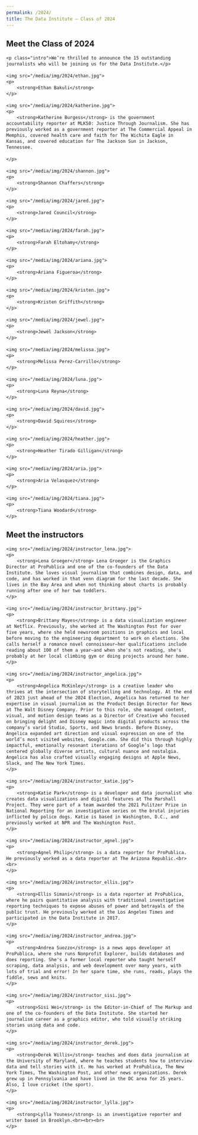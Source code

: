 ```yaml
---
permalink: /2024/
title: The Data Institute — Class of 2024
---
```


<div class="class-list" id="class">
	<h2>Meet the Class of 2024</h2>
	
	<p class="intro">We’re thrilled to announce the 15 outstanding journalists who will be joining us for the Data Institute.</p>

	<img src="/media/img/2024/ethan.jpg">
	<p>
		<strong>Ethan Bakuli</strong> 
	</p>

	<img src="/media/img/2024/katherine.jpg">
	<p>
		<strong>Katherine Burgess</strong> is the government accountability reporter at MLK50: Justice Through Journalism. She has previously worked as a government reporter at The Commercial Appeal in Memphis, covered health care and faith for The Wichita Eagle in Kansas, and covered education for The Jackson Sun in Jackson, Tennessee.

	</p>

	<img src="/media/img/2024/shannon.jpg">
	<p>
		<strong>Shannon Chaffers</strong> 
	</p>

	<img src="/media/img/2024/jared.jpg">
	<p>
		<strong>Jared Council</strong> 
	</p>

	<img src="/media/img/2024/farah.jpg">
	<p>
		<strong>Farah Eltohamy</strong> 
	</p>

	<img src="/media/img/2024/ariana.jpg">
	<p>
		<strong>Ariana Figueroa</strong> 
	</p>

	<img src="/media/img/2024/kristen.jpg">
	<p>
		<strong>Kristen Griffith</strong> 
	</p>

	<img src="/media/img/2024/jewel.jpg">
	<p>
		<strong>Jewél Jackson</strong> 
	</p>

	<img src="/media/img/2024/melissa.jpg">
	<p>
		<strong>Melissa Perez-Carrillo</strong> 
	</p>

	<img src="/media/img/2024/luna.jpg">
	<p>
		<strong>Luna Reyna</strong> 
	</p>

	<img src="/media/img/2024/david.jpg">
	<p>
		<strong>David Squires</strong> 
	</p>

	<img src="/media/img/2024/heather.jpg">
	<p>
		<strong>Heather Tirado Gilligan</strong> 
	</p>

	<img src="/media/img/2024/aria.jpg">
	<p>
		<strong>Aria Velasquez</strong> 
	</p>

	<img src="/media/img/2024/tiana.jpg">
	<p>
		<strong>Tiana Woodard</strong> 
	</p>
</div>

<div class="class-list" id="instructors">
	<h2>Meet the instructors</h2>

	<img src="/media/img/2024/instructor_lena.jpg">
	<p>
		<strong>Lena Groeger</strong> Lena Groeger is the Graphics Director at ProPublica and one of the co-founders of the Data Institute. She loves visual journalism that combines design, data, and code, and has worked in that venn diagram for the last decade. She lives in the Bay Area and when not thinking about charts is probably running after one of her two toddlers.
	</p>
	
	<img src="/media/img/2024/instructor_brittany.jpg">
	<p>
		<strong>Brittany Mayes</strong> is a data visualization engineer at Netflix. Previously, she worked at The Washington Post for over five years, where she held newsroom positions in graphics and local before moving to the engineering department to work on elections. She calls herself a romance novel connoisseur—her qualifications include reading about 100 of them a year—and when she's not reading, she's probably at her local climbing gym or doing projects around her home.
	</p>

	<img src="/media/img/2024/instructor_angelica.jpg">
	<p>
		<strong>Angelica McKinley</strong> is a creative leader who thrives at the intersection of storytelling and technology. At the end of 2023 just ahead of the 2024 Election, Angelica has returned to her expertise in visual journalism as the Product Design Director for News at The Walt Disney Company. Prior to this role, she managed content, visual, and motion design teams as a Director of Creative who focused on bringing delight and Disney magic into digital products across the company’s varid Studio, Sports, and News brands. Before Disney, Angelica expanded art direction and visual expression on one of the world’s most visited websites, Google.com. She did this through highly impactful, emotionally resonant iterations of Google’s logo that centered globally diverse artists, cultural nuance and nostalgia. Angelica has also crafted visually engaging designs at Apple News, Slack, and The New York Times.
	</p>

	<img src="/media/img/2024/instructor_katie.jpg">
	<p>
		<strong>Katie Park</strong> is a developer and data journalist who creates data visualizations and digital features at The Marshall Project. They were part of a team awarded the 2021 Pulitzer Prize in National Reporting for an investigative series on the brutal injuries inflicted by police dogs. Katie is based in Washington, D.C., and previously worked at NPR and The Washington Post.
	</p>

	<img src="/media/img/2024/instructor_agnel.jpg">
	<p>
		<strong>Agnel Philip</strong> is a data reporter for ProPublica. He previously worked as a data reporter at The Arizona Republic.<br><br>
	</p>

	<img src="/media/img/2024/instructor_ellis.jpg">
	<p>
		<strong>Ellis Simani</strong> is a data reporter at ProPublica, where he pairs quantitative analysis with traditional investigative reporting techniques to expose abuses of power and betrayals of the public trust. He previously worked at the Los Angeles Times and participated in the Data Institute in 2017.
	</p>
	
	<img src="/media/img/2024/instructor_andrea.jpg">
	<p>
		<strong>Andrea Suozzo</strong> is a news apps developer at ProPublica, where she runs Nonprofit Explorer, builds databases and does reporting. She's a former local reporter who taught herself scraping, data analysis, and web development over many years, with lots of trial and error! In her spare time, she runs, reads, plays the fiddle, sews and knits.
	</p>

	<img src="/media/img/2024/instructor_sisi.jpg">
	<p>
		<strong>Sisi Wei</strong> is the Editor-in-Chief of The Markup and one of the co-founders of the Data Institute. She started her journalism career as a graphics editor, who told visually striking stories using data and code.
	</p>

	<img src="/media/img/2024/instructor_derek.jpg">
	<p>
		<strong>Derek Willis</strong> teaches and does data journalism at the University of Maryland, where he teaches students how to interview data and tell stories with it. He has worked at ProPublica, The New York Times, The Washington Post, and other news organizations. Derek grew up in Pennsylvania and have lived in the DC area for 25 years. Also, I love cricket (the sport).
	</p>

	<img src="/media/img/2024/instructor_lylla.jpg">
	<p>
		<strong>Lylla Younes</strong> is an investigative reporter and writer based in Brooklyn.<br><br><br>
	</p>
</div>